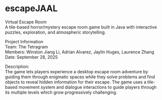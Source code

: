 # escapeJAAL
Virtual Escape Room  
    A tile-based horror/mystery escape room game built in Java with interactive puzzles, exploration, and atmospheric storytelling.

Project Information  
Team: The Tetragram  
    Members: Winston Jiang Li, Adrian Alvarez, Jaylin Huges, Laurence Zhang  
    Date: September 28, 2025

Description:  
    The game lets players experience a desktop escape room adventure by guiding them through enigmatic spaces while they solve problems and find objects to reveal hidden information for their escape. The game uses a tile-based movement system and dialogue interactions to guide players through its multiple levels which grow progressively challenging.
